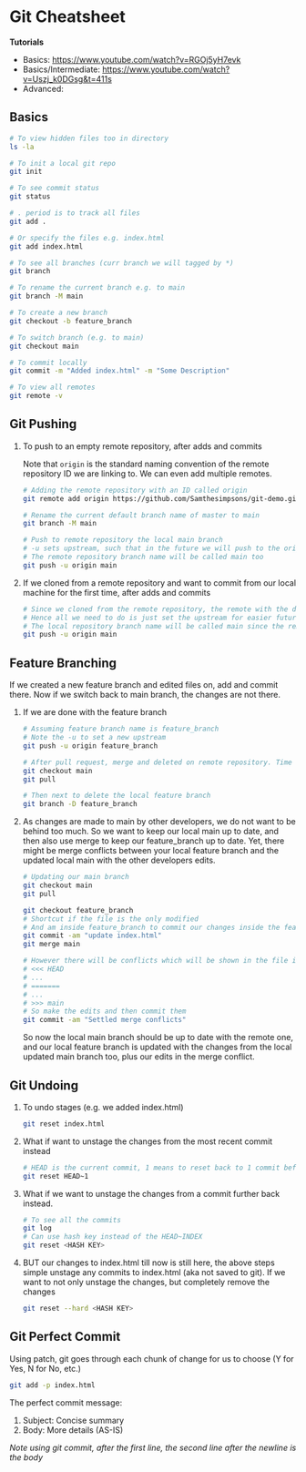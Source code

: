 # Git Cheatsheet

**Tutorials**
- Basics: https://www.youtube.com/watch?v=RGOj5yH7evk
- Basics/Intermediate: https://www.youtube.com/watch?v=Uszj_k0DGsg&t=411s
- Advanced: 

## Basics

```bash
# To view hidden files too in directory
ls -la

# To init a local git repo
git init

# To see commit status
git status

# . period is to track all files
git add .

# Or specify the files e.g. index.html
git add index.html

# To see all branches (curr branch we will tagged by *)
git branch

# To rename the current branch e.g. to main
git branch -M main

# To create a new branch
git checkout -b feature_branch

# To switch branch (e.g. to main)
git checkout main

# To commit locally
git commit -m "Added index.html" -m "Some Description"

# To view all remotes
git remote -v
```

## Git Pushing

1. To push to an empty remote repository, after adds and commits

   Note that `origin` is the standard naming convention of the remote repository ID we are linking to. We can even add multiple remotes.

   ```bash
   # Adding the remote repository with an ID called origin
   git remote add origin https://github.com/Samthesimpsons/git-demo.git

   # Rename the current default branch name of master to main
   git branch -M main

   # Push to remote repository the local main branch
   # -u sets upstream, such that in the future we will push to the origin main just by saying git push
   # The remote repository branch name will be called main too
   git push -u origin main
   ```

2. If we cloned from a remote repository and want to commit from our local machine for the first time, after adds and commits

   ```bash
   # Since we cloned from the remote repository, the remote with the default naming convention of origin is setup
   # Hence all we need to do is just set the upstream for easier future pushes from main to origin/main
   # The local repository branch name will be called main since the remote repository branch we cloned from is called main too
   git push -u origin main
   ```

## Feature Branching

If we created a new feature branch and edited files on, add and commit there. Now if we switch back to main branch, the changes are not there.

1. If we are done with the feature branch

   ```bash
   # Assuming feature branch name is feature_branch
   # Note the -u to set a new upstream
   git push -u origin feature_branch

   # After pull request, merge and deleted on remote repository. Time to update local main
   git checkout main
   git pull

   # Then next to delete the local feature branch
   git branch -D feature_branch
   ```

2. As changes are made to main by other developers, we do not want to be behind too much. So we want to keep our local main up to date, and then also use merge to keep our feature_branch up to date. Yet, there might be merge conflicts between your local feature branch and the updated local main with the other developers edits.

   ```bash
   # Updating our main branch
   git checkout main
   git pull

   git checkout feature_branch
   # Shortcut if the file is the only modified
   # And am inside feature_branch to commit our changes inside the feature branch
   git commit -am "update index.html"
   git merge main

   # However there will be conflicts which will be shown in the file itself
   # <<< HEAD
   # ...
   # =======
   # ...
   # >>> main
   # So make the edits and then commit them
   git commit -am "Settled merge conflicts"
   ```

   So now the local main branch should be up to date with the remote one, and our local feature branch is updated with the changes from the local updated main branch too, plus our edits in the merge conflict.

## Git Undoing

1. To undo stages (e.g. we added index.html)

   ```bash
   git reset index.html
   ```

2. What if want to unstage the changes from the most recent commit instead

   ```bash
   # HEAD is the current commit, 1 means to reset back to 1 commit before the HEAD
   git reset HEAD~1
   ```

3. What if we want to unstage the changes from a commit further back instead.

   ```bash
   # To see all the commits
   git log
   # Can use hash key instead of the HEAD~INDEX
   git reset <HASH KEY>
   ```

4. BUT our changes to index.html till now is still here, the above steps simple unstage any commits to index.html (aka not saved to git). If we want to not only unstage the changes, but completely remove the changes

   ```bash
   git reset --hard <HASH KEY>
   ```

## Git Perfect Commit

Using patch, git goes through each chunk of change for us to choose (Y for Yes, N for No, etc.)

```bash
git add -p index.html
```

The perfect commit message:
1. Subject: Concise summary
2. Body: More details (AS-IS)

*Note using git commit, after the first line, the second line after the newline is the body*
